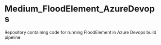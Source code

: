# Medium_FloodElement_AzureDevops
Repository containing code for running FloodElement in Azure Devops build pipeline
